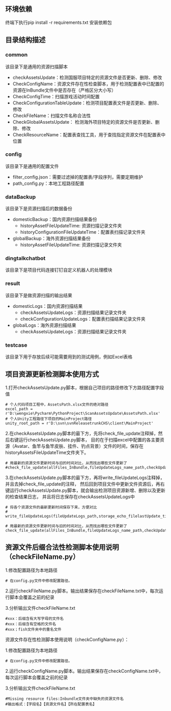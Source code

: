 ## 环境依赖

终端下执行pip install -r requirements.txt 安装依赖包

## 目录结构描述
### common 
该目录下是通用的资源扫描脚本  
- checkAssetsUpdate：检测国服项目特定的资源文件是否更新、删除、修改
- CheckConfigName：资源文件存在性检查脚本，用于检测配置表中已配置的资源在InBundle文件中是否存在（严格区分大小写）
- CheckConfigTime：扫描游戏活动时间配置
- CheckConfigurationTableUpdate：检测项目配置表文件是否更新、删除、修改
- CheckFileName：扫描文件名称合法性
- CheckGlobalAssetsUpdate： 检测海外项目特定的资源文件是否更新、删除、修改
- CheckResourceName：配置表查找工具，用于查找指定资源文件在配置表中位置

### config
该目录下是通用的配置文件
- filter_config.json：需要过滤掉的配置表/字段序列，需要定期维护
- path_config.py：本地工程路径配置


### dataBackup
该目录下是资源扫描后的数据备份
- domesticBackup：国内资源扫描结果备份
  - historyAssetFileUpdateTime: 资源扫描记录文件夹
  - historyConfigurationFileUpdateTime：配置表扫描记录文件夹
- globalBackup：海外资源扫描结果备份
  - historyAssetFileUpdateTime: 资源扫描记录文件夹

### dingtalkchatbot
该目录下是项目代码连接钉钉自定义机器人的处理模块

### result
该目录下是做资源扫描的输出结果
- domesticLogs：国内资源扫描结果
  - checkAssetsUpdateLogs：资源扫描结果记录文件夹
  - checkConfigurationUpdateLogs：配置表扫描结果记录文件夹
- globalLogs：海外资源扫描结果
  - checkAssetsUpdateLogs：资源扫描结果记录文件夹


### testcase 
该目录下用于存放后续可能需要用到的测试用例，例如Excel表格


## 项目资源更新检测脚本使用方式

1.打开checkAssetsUpdate.py脚本，根据自己项目的路径修改下方路径配置字段值

    # 个人代码项目工程中，AssetsPath.xlsx文件的绝对路径
    excel_path = r'D:\wengxie\Pycharm\PythonProject\ScanAssetsUpdate\AssetsPath.xlsx'
    # 个人Unity工程路径下项目的MainProject路径
    unity_root_path = r'D:\svn\svnReleasetrunkCHS\client\MainProject'


2.在checkAssetsUpdate.py脚本的最下方，先将check_file_update注释掉，然后右键运行checkAssetsUpdate.py脚本，
目的在于扫描excel中配置的各主要资源（Avatar、鱼竿与鱼竿皮肤、挂件、钓点背景）文件的时间，保存在historyAssetsFileUpdateTime文件夹下。

    # 用最新的资源文件更新时间与旧的时间对比，从而找出哪些文件更新了
    #check_file_update(allFiles_InBundle,fileUpdateLogs_name_path,checkUpdateLogs_path)

3.在checkAssetsUpdate.py脚本的最下方，再将write_fileUpdateLogs注释掉，并且去掉check_file_update的注释，
然后回到项目文件中更新文件资源后，再右键运行checkAssetsUpdate.py脚本，就会输出检测项目资源新增、删除以及更新的检查结果日志，
并且将日志保存在checkAssetsUpdateLogs中

    # 将各个资源文件的最新更新时间保存下来，方便对比
    # write_fileUpdateLogs(fileUpdateLogs_path,storage_echo_filelastUpdate_time_tuple)

    # 用最新的资源文件更新时间与旧的时间对比，从而找出哪些文件更新了
    check_file_update(allFiles_InBundle,fileUpdateLogs_name_path,checkUpdateLogs_path)

## 资源文件后缀合法性检测脚本使用说明（checkFileName.py）

1.修改配置路径为本地路径

    # 在config.py文件中修改配置路径。

2.运行checkFileName.py脚本。输出结果保存在checkFileName.txt中，每次运行脚本会覆盖之前的纪录

3.分析输出文件checkFileName.txt
    
    #xxx：后缀含有大写字母的文件名
    #xxx：后缀含有空格的文件名
    #xxx；fish文件夹中的重名文件

资源文件存在性检测脚本使用说明（checkConfigName.py）：

1.修改配置路径为本地路径

    # 在config.py文件中修改配置路径。

2.运行checkConfigName.py脚本。输出结果保存在checkConfigName.txt中，每次运行脚本会覆盖之前的纪录

3.分析输出文件checkFileName.txt
    
    #Missing resource files:Inbundle文件夹中缺失的资源文件名
    #输出格式：【字段名】【资源文件名】【所在配置表名】
    
    








